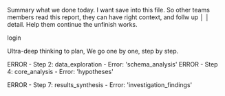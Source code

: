 Summary what we done today. I want save into this file. So other teams members read this report, they can have right context, and follw up      │
│   detail. Help them continue the unfinish works.        


login


Ultra-deep thinking to plan, We go one by one, step by step.

ERROR - Step 2: data_exploration - Error: 'schema_analysis'
ERROR - Step 4: core_analysis - Error: 'hypotheses'

ERROR - Step 7: results_synthesis - Error: 'investigation_findings'






